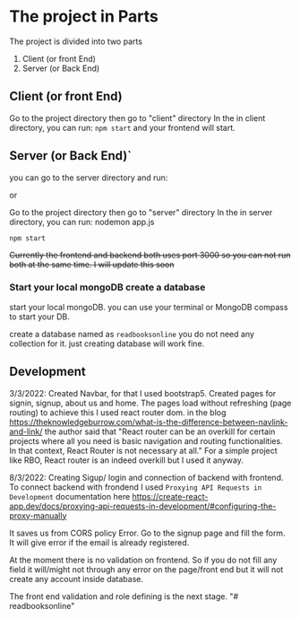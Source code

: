 # The project in Parts

The project is divided into two parts
1. Client (or front End)
2. Server (or Back End)
## Client (or front End)
Go to the project directory then go to "client" directory
In the in client directory, you can run:
`npm start`
and your frontend will start.
## Server (or Back End)`
you can go to the server directory and run:

or 

Go to the project directory then go to "server" directory
In the in server directory, you can run:
nodemon app.js

`npm start`

~~Currently the frontend and backend both uses port 3000 so you can not run both at the same time. I will update this soon~~ 

### Start your local mongoDB create a database

start your local mongoDB. you can use your terminal or MongoDB compass to start your DB.

create a database named as 
`readbooksonline`
you do not need any collection for it. just creating database will work fine.

## Development

3/3/2022: Created Navbar, for that I used bootstrap5.
            Created pages for signin, signup, about us and home. The pages load without refreshing (page routing) to achieve this I used react router dom.
            in the blog https://theknowledgeburrow.com/what-is-the-difference-between-navlink-and-link/
            the author said that "React router can be an overkill for certain projects where all you need is basic navigation and routing functionalities. In that context, React Router is not necessary at all."
            For a simple project like RBO, React router is an indeed overkill but I used it anyway.

8/3/2022: Creating Sigup/ login and connection of backend with frontend.
To connect backend with frondend I used `Proxying API Requests in Development`
documentation here https://create-react-app.dev/docs/proxying-api-requests-in-development/#configuring-the-proxy-manually

It saves us from CORS policy Error.
Go to the signup page and fill the form. It will give error if the email is already registered.

At the moment there is no validation on frontend. So if you do not fill any field it will/might not through any error on the page/front end but it will not create any account inside database.

The front end validation and role defining is the next stage.
"# readbooksonline" 
